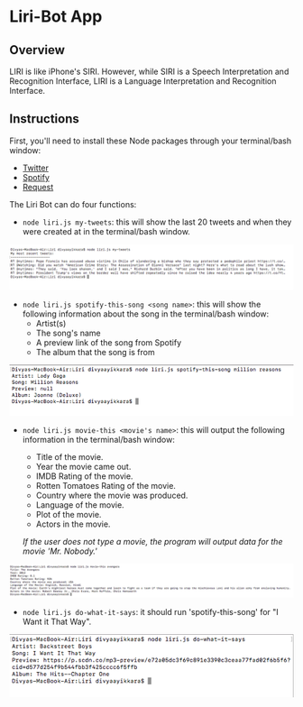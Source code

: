 # Liri-Bot App

## Overview

LIRI is like iPhone's SIRI. However, while SIRI is a Speech Interpretation and Recognition Interface, LIRI is a Language Interpretation and Recognition Interface. 

## Instructions

First, you'll need to install these Node packages through your terminal/bash window:

- [Twitter](https://www.npmjs.com/package/twitter)
- [Spotify](https://www.npmjs.com/package/node-spotify-api)
- [Request](https://www.npmjs.com/package/request)



The Liri Bot can do four functions: 
- `node liri.js my-tweets`: this will show the last 20 tweets and when they were created at in the terminal/bash window.

![Alt text](screenshots/pic-1.png)


- `node liri.js spotify-this-song <song name>`: this will show the following information about the song in the terminal/bash window:
	* Artist(s)
	* The song's name
	* A preview link of the song from Spotify
	* The album that the song is from 


![Alt text](screenshots/pic-4.png)


- `node liri.js movie-this <movie's name>`: this will output the following information in the terminal/bash window:
	* Title of the movie.
	* Year the movie came out.
	* IMDB Rating of the movie.
	* Rotten Tomatoes Rating of the movie.
	* Country where the movie was produced.
	* Language of the movie.
	* Plot of the movie.
	* Actors in the movie.
	
	*If the user does not type a movie, the program will output data for the movie 'Mr. Nobody.'*

![Alt text](screenshots/pic-3.png)


- `node liri.js do-what-it-says`: it should run 'spotify-this-song'  for "I Want it That Way".

![Alt text](screenshots/pic-2.png)
